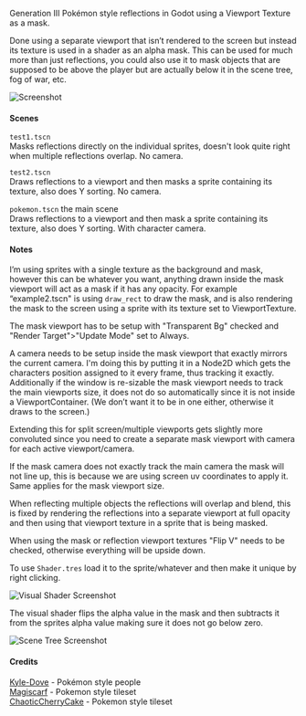 Generation III Pokémon style reflections in Godot using a Viewport Texture as a mask.

Done using a separate viewport that isn’t rendered to the screen but instead its texture is used in a shader as an alpha mask. This can be used for much more than just reflections, you could also use it to mask objects that are supposed to be above the player but are actually below it in the scene tree, fog of war, etc.

![Screenshot](https://github.com/McSpider/Reflections/blob/master/Images/Screenshot.png)



#### Scenes
`test1.tscn`  
Masks reflections directly on the individual sprites, doesn't look quite right when multiple reflections overlap. No camera.

`test2.tscn`  
Draws reflections to a viewport and then masks a sprite containing its texture, also does Y sorting. No camera.

`pokemon.tscn` the main scene  
Draws reflections to a viewport and then mask a sprite containing its texture, also does Y sorting. With character camera.



#### Notes
I’m using sprites with a single texture as the background and mask, however this can be whatever you want, anything drawn inside the mask viewport will act as a mask if it has any opacity.
For example “example2.tscn" is using `draw_rect` to draw the mask, and is also rendering the mask to the screen using a sprite with its texture set to ViewportTexture.

The mask viewport has to be setup with "Transparent Bg" checked and "Render Target">"Update Mode" set to Always.

A camera needs to be setup inside the mask viewport that exactly mirrors the current camera. I'm doing this by putting it in a Node2D which gets the characters position assigned to it every frame, thus tracking it exactly.
Additionally if the window is re-sizable the mask viewport needs to track the main viewports size, it does not do so automatically since it is not inside a ViewportContainer. (We don’t want it to be in one either, otherwise it draws to the screen.)

Extending this for split screen/multiple viewports gets slightly more convoluted since you need to create a separate mask viewport with camera for each active viewport/camera.

If the mask camera does not exactly track the main camera the mask will not line up, this is because we are using screen uv coordinates to apply it. Same applies for the mask viewport size.

When reflecting multiple objects the reflections will overlap and blend, this is fixed by rendering the reflections into a separate viewport at full opacity and then using that viewport texture in a sprite that is being masked.

When using the mask or reflection viewport textures "Flip V" needs to be checked, otherwise everything will be upside down.

To use `Shader.tres` load it to the sprite/whatever and then make it unique by right clicking.

![Visual Shader Screenshot](https://github.com/McSpider/Reflections/blob/master/Images/Visual%20Shader.png)

The visual shader flips the alpha value in the mask and then subtracts it from the sprites alpha value making sure it does not go below zero.

![Scene Tree Screenshot](https://github.com/McSpider/Reflections/blob/master/Images/Scene%20Tree.png)



#### Credits
[Kyle-Dove](https://www.deviantart.com/kyle-dove/art/Hoenn-People-Overworlds-WIP-135091898) - Pokémon style people  
[Magiscarf](https://www.deviantart.com/magiscarf/art/Tileset-ver-3-Free--690477146) - Pokemon style tileset  
[ChaoticCherryCake](https://www.deviantart.com/chaoticcherrycake/art/Pokemon-Tileset-From-Public-Tiles-32x32-623246343) - Pokemon style tileset  
